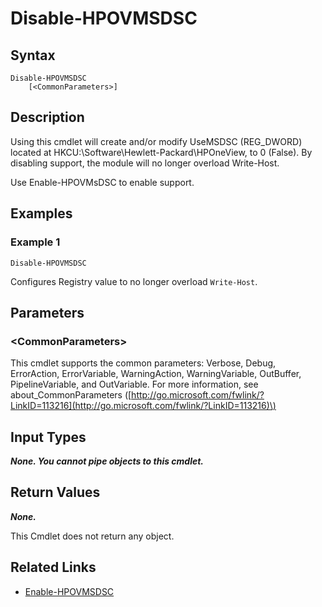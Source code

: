 ﻿---
description: Disable Microsoft DSC Support
---

# Disable-HPOVMSDSC

## Syntax

```text
Disable-HPOVMSDSC
    [<CommonParameters>]
```

## Description

Using this cmdlet will create and/or modify UseMSDSC (REG_DWORD) located at HKCU:\Software\Hewlett-Packard\HPOneView, to 0 (False).  By disabling support, the module will no longer overload Write-Host.

Use Enable-HPOVMsDSC to enable support.

## Examples

###  Example 1 

```text
Disable-HPOVMSDSC

```

Configures Registry value to no longer overload `Write-Host`.

## Parameters

### &lt;CommonParameters&gt;

This cmdlet supports the common parameters: Verbose, Debug, ErrorAction, ErrorVariable, WarningAction, WarningVariable, OutBuffer, PipelineVariable, and OutVariable. For more information, see about\_CommonParameters \([http://go.microsoft.com/fwlink/?LinkID=113216](http://go.microsoft.com/fwlink/?LinkID=113216)\)

## Input Types

_**None. You cannot pipe objects to this cmdlet.**_

## Return Values

_**None.**_

This Cmdlet does not return any object.

## Related Links

* [Enable-HPOVMSDSC](enable-hpovmsdsc.md)
